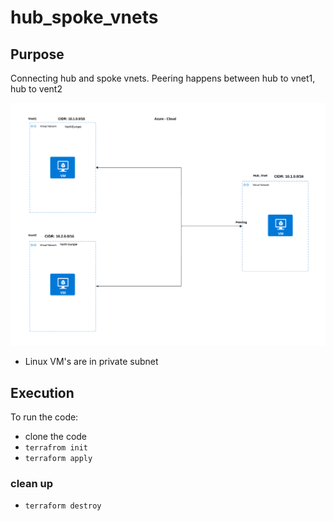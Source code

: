 # hub_spoke_vnets

## Purpose

Connecting hub and spoke vnets.
Peering happens between hub to vnet1, hub to vent2


![alt text](<pics/Untitled picture.png>)

- Linux VM's are in private subnet

## Execution

To run the code:

- clone the code
- `terrafrom init`
- `terraform apply`

### clean up
- `terraform destroy`